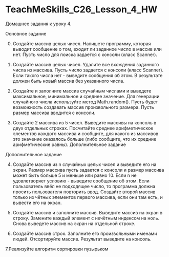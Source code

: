 # TeachMeSkills_C26_Lesson_4_HW

Домашнее задания к уроку 4.

Основное задание

0. Создайте массив целых чисел. Напишете программу, которая выводит
   сообщение о том, входит ли заданное число в массив или нет.
   Пусть число для поиска задается с консоли (класс Scanner).

1. Создайте массив целых чисел. Удалите все вхождения заданного
   числа из массива.
   Пусть число задается с консоли (класс Scanner). Если такого числа нет -
   выведите сообщения об этом.
   В результате должен быть новый массив без указанного числа.

2. Создайте и заполните массив случайным числами и выведете
   максимальное, минимальное и среднее значение.
   Для генерации случайного числа используйте метод Math.random().
   Пусть будет возможность создавать массив произвольного размера.
   Пусть размер массива вводится с консоли.

3. Создайте 2 массива из 5 чисел.
   Выведите массивы на консоль в двух отдельных строках.
   Посчитайте среднее арифметическое элементов каждого массива и
   сообщите, для какого из массивов это значение оказалось больше (либо
   сообщите, что их средние арифметические равны).
   Дополнительное задание

Дополнительное задание

4. Создайте массив из n случайных целых чисел и выведите его на экран.
   Размер массива пусть задается с консоли и размер массива может быть
   больше 5 и меньше или равно 10.
   Если n не удовлетворяет условию - выведите сообщение об этом.
   Если пользователь ввёл не подходящее число, то программа должна
   просить пользователя повторить ввод.
   Создайте второй массив только из чётных элементов первого массива,
   если они там есть, и вывести его на экран.

5. Создайте массив и заполните массив.
   Выведите массив на экран в строку.
   Замените каждый элемент с нечётным индексом на ноль.
   Снова выведете массив на экран на отдельной строке.

6. Создайте массив строк. Заполните его произвольными именами
   людей.
   Отсортируйте массив.
   Результат выведите на консоль.

7.Реализуйте алгоритм сортировки пузырьком

